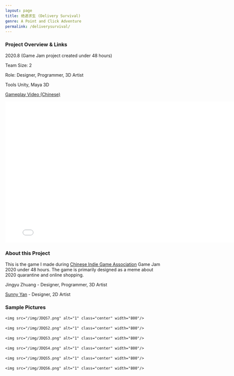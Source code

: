 ```yaml
---
layout: page
title: 绝递求生 (Delivery Survival)
genre: A Point and Click Adventure
permalink: /deliverysurvival/
---
```


### Project Overview & Links

2020.8 (Game Jam project created under 48 hours)

Team Size: 2

Role: Designer, Programmer, 3D Artist

Tools Unity, Maya 3D

[Gameplay Video (Chinese)](https://www.bilibili.com/video/BV1fp4y1v7zh)

<div class="w3-container w3-center">
    <iframe width="800" height="450" class="center" src="//player.bilibili.com/player.html?aid=969325845&bvid=BV1fp4y1v7zh&cid=225106873&page=1" scrolling="yes" border="0" frameborder="no" framespacing="0" allowfullscreen="true"> </iframe>
</div>

### About this Project

This is the game I made during [Chinese Indie Game Association](https://www.ciga.me/) Game Jam 2020 under 48 hours. The game is primarily designed as a meme about 2020 quarantine and online shopping.

Jingyu Zhuang - Designer, Programmer, 3D Artist

[Sunny Yan](https://sunnyyan991.wixsite.com/gu0za) - Designer, 2D Artist

### Sample Pictures

<div class="w3-container w3-center">

    <img src="/img/JDQS7.png" alt="1" class="center" width="800"/>

    <img src="/img/JDQS2.png" alt="1" class="center" width="800"/>

    <img src="/img/JDQS3.png" alt="1" class="center" width="800"/>

    <img src="/img/JDQS4.png" alt="1" class="center" width="800"/>

    <img src="/img/JDQS5.png" alt="1" class="center" width="800"/>

    <img src="/img/JDQS6.png" alt="1" class="center" width="800"/>

</div>